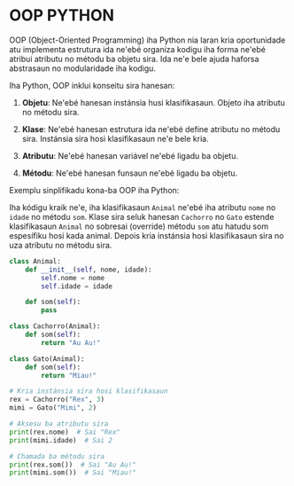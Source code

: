 # OOP PYTHON
OOP (Object-Oriented Programming) iha Python nia laran kria oportunidade atu implementa estrutura ida ne'ebé organiza kodigu iha forma ne'ebé atribui atributu no métodu ba objetu sira. Ida ne'e bele ajuda haforsa abstrasaun no modularidade iha kodigu.

Iha Python, OOP inklui konseitu sira hanesan:

1. **Objetu**: Ne'ebé hanesan instánsia husi klasifikasaun. Objeto iha atributu no métodu sira.

2. **Klase**: Ne'ebé hanesan estrutura ida ne'ebé define atributu no métodu sira. Instánsia sira hosi klasifikasaun ne'e bele kria.

3. **Atributu**: Ne'ebé hanesan variável ne'ebé ligadu ba objetu.

4. **Métodu**: Ne'ebé hanesan funsaun ne'ebé ligadu ba objetu.

Exemplu sinplifikadu kona-ba OOP iha Python:

Iha kódigu kraik ne'e, iha klasifikasaun `Animal` ne'ebé iha atributu `nome` no `idade` no métodu `som`. Klase sira seluk hanesan `Cachorro` no `Gato` estende klasifikasaun `Animal` no sobresai (override) métodu `som` atu hatudu som espesífiku hosi kada animal. Depois kria instánsia hosi klasifikasaun sira no uza atributu no métodu sira.

```python
class Animal:
    def __init__(self, nome, idade):
        self.nome = nome
        self.idade = idade

    def som(self):
        pass

class Cachorro(Animal):
    def som(self):
        return "Au Au!"

class Gato(Animal):
    def som(self):
        return "Miau!"

# Kria instánsia sira hosi klasifikasaun
rex = Cachorro("Rex", 3)
mimi = Gato("Mimi", 2)

# Aksesu ba atributu sira
print(rex.nome)  # Sai "Rex"
print(mimi.idade)  # Sai 2

# Chamada ba métodu sira
print(rex.som())  # Sai "Au Au!"
print(mimi.som())  # Sai "Miau!"
```
